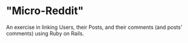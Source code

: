 # "Micro-Reddit"

An exercise in linking Users, their Posts, and their comments (and posts' comments) using Ruby on Rails.
